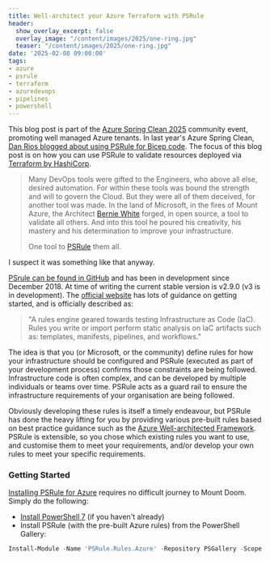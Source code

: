 ```yaml
---
title: Well-architect your Azure Terraform with PSRule
header:
  show_overlay_excerpt: false
  overlay_image: "/content/images/2025/one-ring.jpg"
  teaser: "/content/images/2025/one-ring.jpg"
date: '2025-02-08 09:00:00'
tags:
- azure
- psrule
- terraform
- azuredevops
- pipelines
- powershell
---
```


This blog post is part of the [Azure Spring Clean 2025](https://learn.microsoft.com/en-us/azure/well-architected/) community event, promoting well managed Azure tenants. In last year's Azure Spring Clean, [Dan Rios blogged about using PSRule for Bicep code](https://rios.engineer/azure-spring-clean-azure-best-practice-for-bicep-with-psrule/). The focus of this blog post is on how you can use PSRule to validate resources deployed via [Terraform by HashiCorp](https://www.terraform.io/).

> Many DevOps tools were gifted to the Engineers, who above all else, desired automation. For within these tools was bound the strength and will to govern the Cloud.
> But they were all of them deceived, for another tool was made.
> In the land of Microsoft, in the fires of Mount Azure, the Architect [Bernie White](https://www.linkedin.com/in/bernie-white/) forged, in open source, a tool to validate all others.
> And into this tool he poured his creativity, his mastery and his determination to improve your infrastructure. 
> 
> One tool to [PSRule](https://microsoft.github.io/PSRule/v2/) them all.

I suspect it was something like that anyway.

[PSrule can be found in GitHub](https://github.com/microsoft/PSRule) and has been in development since December 2018. At time of writing the current stable version is v2.9.0 (v3 is in development). The [official website](https://microsoft.github.io/PSRule/v2/) has lots of guidance on getting started, and is officially described as:

> "A rules engine geared towards testing Infrastructure as Code (IaC). Rules you write or import perform static analysis on IaC artifacts such as: templates, manifests, pipelines, and workflows."

The idea is that you (or Microsoft, or the community) define rules for how your infrastructure should be configured and PSRule (executed as part of your development process) confirms those constraints are being followed. Infrastructure code is often complex, and can be developed by multiple individuals or teams over time. PSRule acts as a guard rail to ensure the infrastructure requirements of your organisation are being followed. 

Obviously developing these rules is itself a timely endeavour, but PSRule has done the heavy lifting for you by providing various pre-built rules based on best practice guidance such as the [Azure Well-architected Framework](https://learn.microsoft.com/en-us/azure/well-architected/). PSRule is extensible, so you chose which existing rules you want to use, and customise them to meet your requirements, and/or develop your own rules to meet your specific requirements.

### Getting Started

[Installing PSRule for Azure](https://azure.github.io/PSRule.Rules.Azure/install/) requires no difficult journey to Mount Doom. Simply do the following:

- [Install PowerShell 7](https://learn.microsoft.com/en-us/powershell/scripting/install/installing-powershell) (if you haven't already)
- Install PSRule (with the pre-built Azure rules) from the PowerShell Gallery:
  
```powershell
Install-Module -Name 'PSRule.Rules.Azure' -Repository PSGallery -Scope CurrentUser
```

